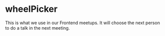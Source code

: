 # wheelPicker
This is what we use in our Frontend meetups. It will choose the next person to do a talk in the next meeting.
